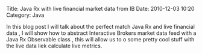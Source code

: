 Title: Java Rx with live financial market data from IB 
Date: 2010-12-03 10:20
Category: Java 

In this blog post I will talk about the perfect match Java Rx and live financial data , I will show how to abstract Interactive Brokers market data feed with a Java Rx Observable class , this will allow us to o some pretty cool stuff with the live data liek calculate live metrics.
